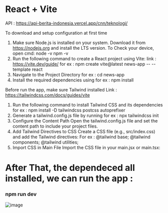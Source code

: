 # React + Vite
API : https://api-berita-indonesia.vercel.app/cnn/teknologi/

To download and setup configuration at first time
1. Make sure Node.js is installed on your system. Download it from https://nodejs.org and install the LTS version.
    To Check your device, open cmd:
    node -v
    npm -v
2. Run the following command to create a React project using Vite: link : https://vite.dev/guide/
   for ex : npm create vite@latest news-app -- --template react
4. Navigate to the Project Directory
   for ex : cd news-app
6. Install the required dependencies using
   for ex : npm install

Before run the app, make sure Tailwind installed
Link : https://tailwindcss.com/docs/guides/vite
1. Run the following command to install Tailwind CSS and its dependencies
   for ex : npm install -D tailwindcss postcss autoprefixer
2. Generate a tailwind.config.js file by running
   for ex : npx tailwindcss init
3. Configure the Content Path
   Open the tailwind.config.js file and set the content path to include your project files.
4. Add Tailwind Directives to CSS
   Create a CSS file (e.g., src/index.css) and add the Tailwind directives:
   For ex : @tailwind base;
            @tailwind components;
            @tailwind utilities;
5. Import CSS in Main File
   Import the CSS file in your main.jsx or main.tsx:
   

# After That, the dependeced all installed, we can run the app : 
### npm run dev

![image](https://github.com/user-attachments/assets/71f83671-e156-4821-8216-fea7e9a5ca22)




